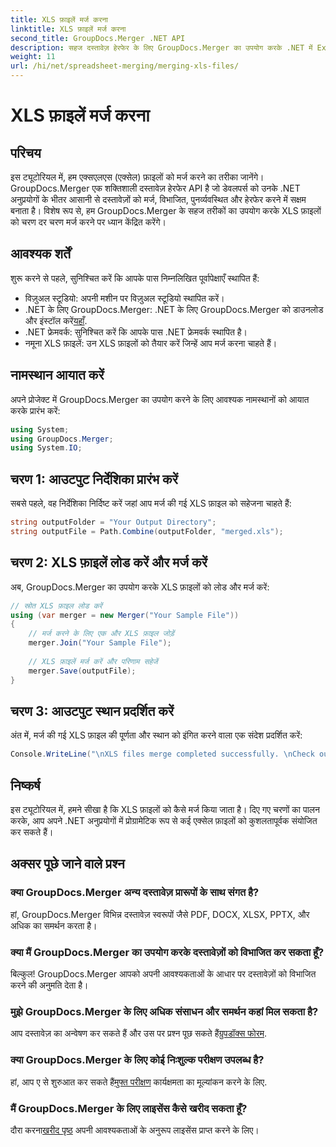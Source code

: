 ```yaml
---
title: XLS फ़ाइलें मर्ज करना
linktitle: XLS फ़ाइलें मर्ज करना
second_title: GroupDocs.Merger .NET API
description: सहज दस्तावेज़ हेरफेर के लिए GroupDocs.Merger का उपयोग करके .NET में Excel फ़ाइलों को मर्ज करना सीखें। हमारे चरण-दर-चरण ट्यूटोरियल का पालन करें।
weight: 11
url: /hi/net/spreadsheet-merging/merging-xls-files/
---
```


# XLS फ़ाइलें मर्ज करना

## परिचय
इस ट्यूटोरियल में, हम एक्सएलएस (एक्सेल) फ़ाइलों को मर्ज करने का तरीका जानेंगे। GroupDocs.Merger एक शक्तिशाली दस्तावेज़ हेरफेर API है जो डेवलपर्स को उनके .NET अनुप्रयोगों के भीतर आसानी से दस्तावेज़ों को मर्ज, विभाजित, पुनर्व्यवस्थित और हेरफेर करने में सक्षम बनाता है। विशेष रूप से, हम GroupDocs.Merger के सहज तरीकों का उपयोग करके XLS फ़ाइलों को चरण दर चरण मर्ज करने पर ध्यान केंद्रित करेंगे।
## आवश्यक शर्तें
शुरू करने से पहले, सुनिश्चित करें कि आपके पास निम्नलिखित पूर्वापेक्षाएँ स्थापित हैं:
- विज़ुअल स्टूडियो: अपनी मशीन पर विज़ुअल स्टूडियो स्थापित करें।
-  .NET के लिए GroupDocs.Merger: .NET के लिए GroupDocs.Merger को डाउनलोड और इंस्टॉल करें[यहाँ](https://releases.groupdocs.com/merger/net/).
- .NET फ्रेमवर्क: सुनिश्चित करें कि आपके पास .NET फ्रेमवर्क स्थापित है।
- नमूना XLS फ़ाइलें: उन XLS फ़ाइलों को तैयार करें जिन्हें आप मर्ज करना चाहते हैं।

## नामस्थान आयात करें
अपने प्रोजेक्ट में GroupDocs.Merger का उपयोग करने के लिए आवश्यक नामस्थानों को आयात करके प्रारंभ करें:
```csharp
using System; 
using GroupDocs.Merger;
using System.IO;
```
## चरण 1: आउटपुट निर्देशिका प्रारंभ करें
सबसे पहले, वह निर्देशिका निर्दिष्ट करें जहां आप मर्ज की गई XLS फ़ाइल को सहेजना चाहते हैं:
```csharp
string outputFolder = "Your Output Directory";
string outputFile = Path.Combine(outputFolder, "merged.xls");
```
## चरण 2: XLS फ़ाइलें लोड करें और मर्ज करें
अब, GroupDocs.Merger का उपयोग करके XLS फ़ाइलों को लोड और मर्ज करें:
```csharp
// स्रोत XLS फ़ाइल लोड करें
using (var merger = new Merger("Your Sample File"))
{
    // मर्ज करने के लिए एक और XLS फ़ाइल जोड़ें
    merger.Join("Your Sample File");
    
    // XLS फ़ाइलें मर्ज करें और परिणाम सहेजें
    merger.Save(outputFile);
}
```
## चरण 3: आउटपुट स्थान प्रदर्शित करें
अंत में, मर्ज की गई XLS फ़ाइल की पूर्णता और स्थान को इंगित करने वाला एक संदेश प्रदर्शित करें:
```csharp
Console.WriteLine("\nXLS files merge completed successfully. \nCheck output in {0}", outputFolder);
```

## निष्कर्ष
इस ट्यूटोरियल में, हमने सीखा है कि XLS फ़ाइलों को कैसे मर्ज किया जाता है। दिए गए चरणों का पालन करके, आप अपने .NET अनुप्रयोगों में प्रोग्रामेटिक रूप से कई एक्सेल फ़ाइलों को कुशलतापूर्वक संयोजित कर सकते हैं।

## अक्सर पूछे जाने वाले प्रश्न
### क्या GroupDocs.Merger अन्य दस्तावेज़ प्रारूपों के साथ संगत है?
हां, GroupDocs.Merger विभिन्न दस्तावेज़ स्वरूपों जैसे PDF, DOCX, XLSX, PPTX, और अधिक का समर्थन करता है।
### क्या मैं GroupDocs.Merger का उपयोग करके दस्तावेज़ों को विभाजित कर सकता हूँ?
बिल्कुल! GroupDocs.Merger आपको अपनी आवश्यकताओं के आधार पर दस्तावेज़ों को विभाजित करने की अनुमति देता है।
### मुझे GroupDocs.Merger के लिए अधिक संसाधन और समर्थन कहां मिल सकता है?
आप दस्तावेज़ का अन्वेषण कर सकते हैं और उस पर प्रश्न पूछ सकते हैं[ग्रुपडॉक्स फोरम](https://forum.groupdocs.com/c/merger/32).
### क्या GroupDocs.Merger के लिए कोई निःशुल्क परीक्षण उपलब्ध है?
 हां, आप ए से शुरुआत कर सकते हैं[मुफ्त परीक्षण](https://releases.groupdocs.com/) कार्यक्षमता का मूल्यांकन करने के लिए.
### मैं GroupDocs.Merger के लिए लाइसेंस कैसे खरीद सकता हूँ?
 दौरा करना[खरीद पृष्ठ](https://purchase.groupdocs.com/buy) अपनी आवश्यकताओं के अनुरूप लाइसेंस प्राप्त करने के लिए।